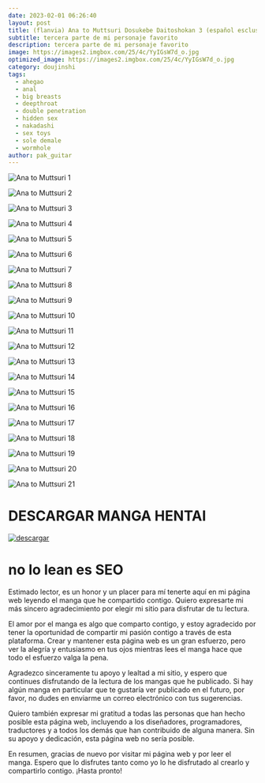 ```yaml
---
date: 2023-02-01 06:26:40
layout: post
title: (flanvia) Ana to Muttsuri Dosukebe Daitoshokan 3 (español esclusivo)
subtitle: tercera parte de mi personaje favorito
description: tercera parte de mi personaje favorito
image: https://images2.imgbox.com/25/4c/YyIGsW7d_o.jpg
optimized_image: https://images2.imgbox.com/25/4c/YyIGsW7d_o.jpg
category: doujinshi
tags:
  - ahegao
  - anal
  - big breasts
  - deepthroat
  - double penetration
  - hidden sex
  - nakadashi
  - sex toys
  - sole demale
  - wormhole
author: pak_guitar
---
```


![Ana to Muttsuri 1](https://imgbox.com/vfSIrmLw)

![Ana to Muttsuri 2](https://imgbox.com/b6CrSC8l)

![Ana to Muttsuri 3](https://imgbox.com/Jv9XsYHC)

![Ana to Muttsuri 4](https://imgbox.com/vYU0oNuW)

![Ana to Muttsuri 5](https://imgbox.com/gGE0R6ST)

![Ana to Muttsuri 6](https://imgbox.com/5PHQTG7t)

![Ana to Muttsuri 7](https://imgbox.com/f7BT6zvS)

![Ana to Muttsuri 8](https://imgbox.com/fIHn1EfV)

![Ana to Muttsuri 9](https://imgbox.com/NigMGsUF)

![Ana to Muttsuri 10](https://imgbox.com/5ObQe6j7)

![Ana to Muttsuri 11](https://imgbox.com/TjaFFHjk)

![Ana to Muttsuri 12](https://imgbox.com/p9nrDaa4)

![Ana to Muttsuri 13](https://imgbox.com/FKOpVI2n)

![Ana to Muttsuri 14](https://imgbox.com/iaThIGp2)

![Ana to Muttsuri 15](https://imgbox.com/10zXQbRT)

![Ana to Muttsuri 16](https://imgbox.com/OuGvXgB1)

![Ana to Muttsuri 17](https://imgbox.com/x32jrAMq)

![Ana to Muttsuri 18](https://imgbox.com/v0wrZcFO)

![Ana to Muttsuri 19](https://imgbox.com/8zpXIMOI)

![Ana to Muttsuri 20](https://imgbox.com/of6UrQ5i)

![Ana to Muttsuri 21](https://imgbox.com/Tiw23Giu)


# DESCARGAR MANGA HENTAI
<a href="https://exe.io/fIZJHHq"><img src="https://i.ibb.co/ph6KsCR/descargar.png" alt="descargar"/></a>

# no lo lean es SEO

Estimado lector, es un honor y un placer para mí tenerte aquí en mi página web leyendo el manga que he compartido contigo. Quiero expresarte mi más sincero agradecimiento por elegir mi sitio para disfrutar de tu lectura.

El amor por el manga es algo que comparto contigo, y estoy agradecido por tener la oportunidad de compartir mi pasión contigo a través de esta plataforma. Crear y mantener esta página web es un gran esfuerzo, pero ver la alegría y entusiasmo en tus ojos mientras lees el manga hace que todo el esfuerzo valga la pena.

Agradezco sinceramente tu apoyo y lealtad a mi sitio, y espero que continues disfrutando de la lectura de los mangas que he publicado. Si hay algún manga en particular que te gustaría ver publicado en el futuro, por favor, no dudes en enviarme un correo electrónico con tus sugerencias.

Quiero también expresar mi gratitud a todas las personas que han hecho posible esta página web, incluyendo a los diseñadores, programadores, traductores y a todos los demás que han contribuido de alguna manera. Sin su apoyo y dedicación, esta página web no sería posible.

En resumen, gracias de nuevo por visitar mi página web y por leer el manga. Espero que lo disfrutes tanto como yo lo he disfrutado al crearlo y compartirlo contigo. ¡Hasta pronto!

